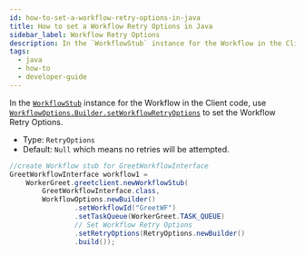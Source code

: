 ```yaml
---
id: how-to-set-a-workflow-retry-options-in-java
title: How to set a Workflow Retry Options in Java
sidebar_label: Workflow Retry Options
description: In the `WorkflowStub` instance for the Workflow in the Client code, use `WorkflowOptions.Builder.setWorkflowRetryOptions​` to set the Workflow Retry Options.
tags:
  - java
  - how-to
  - developer-guide
---
```


In the [`WorkflowStub`](https://www.javadoc.io/doc/io.temporal/temporal-sdk/latest/io/temporal/client/WorkflowStub.html) instance for the Workflow in the Client code, use [`WorkflowOptions.Builder.setWorkflowRetryOptions`](https://www.javadoc.io/doc/io.temporal/temporal-sdk/latest/io/temporal/client/WorkflowOptions.Builder.html) to set the Workflow Retry Options.

- Type: `RetryOptions`
- Default: `Null` which means no retries will be attempted.

```java
//create Workflow stub for GreetWorkflowInterface
GreetWorkflowInterface workflow1 =
    WorkerGreet.greetclient.newWorkflowStub(
        GreetWorkflowInterface.class,
        WorkflowOptions.newBuilder()
                .setWorkflowId("GreetWF")
                .setTaskQueue(WorkerGreet.TASK_QUEUE)
                // Set Workflow Retry Options
                .setRetryOptions(RetryOptions.newBuilder()
                .build());
```
